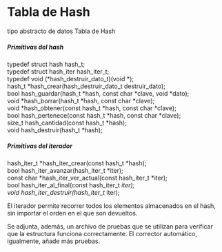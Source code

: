 <h1> Tabla de Hash </h1>
tipo abstracto de datos Tabla de Hash

<h5>Primitivas del hash</h5>

typedef struct hash hash_t;<br>
typedef struct hash_iter hash_iter_t;<br>
typedef void (*hash_destruir_dato_t)(void *);<br>
hash_t *hash_crear(hash_destruir_dato_t destruir_dato);<br>
bool hash_guardar(hash_t *hash, const char *clave, void *dato);<br>
void *hash_borrar(hash_t *hash, const char *clave);<br>
void *hash_obtener(const hash_t *hash, const char *clave);<br>
bool hash_pertenece(const hash_t *hash, const char *clave);<br>
size_t hash_cantidad(const hash_t *hash);<br>
void hash_destruir(hash_t *hash);

<h5>Primitivas del iterador</h5>

hash_iter_t *hash_iter_crear(const hash_t *hash);<br>
bool hash_iter_avanzar(hash_iter_t *iter);<br>
const char *hash_iter_ver_actual(const hash_iter_t *iter);<br>
bool hash_iter_al_final(const hash_iter_t *iter);<br>
void hash_iter_destruir(hash_iter_t* iter);<br>

El iterador permite recorrer todos los elementos almacenados en el hash, sin importar el orden en el que son devueltos.

Se adjunta, además, un archivo de pruebas que se utilizan para verificar que la estructura funciona correctamente. 
El corrector automático, igualmente, añade más pruebas. 

